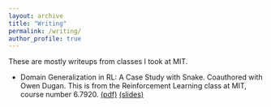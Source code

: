```yaml
---
layout: archive
title: "Writing"
permalink: /writing/
author_profile: true
---
```


These are mostly writeups from classes I took at MIT.

* Domain Generalization in RL: A Case Study with Snake. Coauthored with Owen Dugan. This is from the Reinforcement Learning class at MIT, course number 6.7920.
[(pdf)](/files/1809.06804.pdf) [(slides)](https://docs.google.com/presentation/d/1_4zDJY6HoRMLiMdWuttHkpIB7MmbnubieF4ow0fggBY/edit?usp=sharing)
